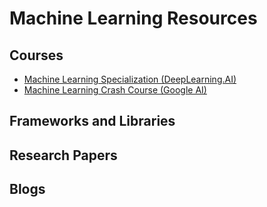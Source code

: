 # Machine Learning Resources

## Courses
- [Machine Learning Specialization (DeepLearning.AI)](https://www.coursera.org/specializations/machine-learning-introduction) 
- [Machine Learning Crash Course (Google AI)](https://developers.google.com/machine-learning/crash-course)

## Frameworks and Libraries

## Research Papers

## Blogs
